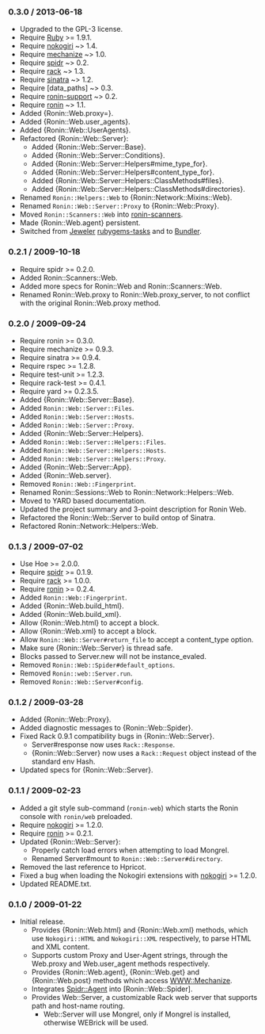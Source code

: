 ### 0.3.0 / 2013-06-18

* Upgraded to the GPL-3 license.
* Require [Ruby] >= 1.9.1.
* Require [nokogiri] ~> 1.4.
* Require [mechanize] ~> 1.0.
* Require [spidr] ~> 0.2.
* Require [rack] ~> 1.3.
* Require [sinatra] ~> 1.2.
* Require [data\_paths] ~> 0.3.
* Require [ronin-support] ~> 0.2.
* Require [ronin] ~> 1.1.
* Added {Ronin::Web.proxy=}.
* Added {Ronin::Web.user_agents}.
* Added {Ronin::Web::UserAgents}.
* Refactored {Ronin::Web::Server}:
  * Added {Ronin::Web::Server::Base}.
  * Added {Ronin::Web::Server::Conditions}.
  * Added {Ronin::Web::Server::Helpers#mime_type_for}.
  * Added {Ronin::Web::Server::Helpers#content_type_for}.
  * Added {Ronin::Web::Server::Helpers::ClassMethods#files}.
  * Added {Ronin::Web::Server::Helpers::ClassMethods#directories}.
* Renamed `Ronin::Helpers::Web` to {Ronin::Network::Mixins::Web}.
* Renamed `Ronin::Web::Server::Proxy` to {Ronin::Web::Proxy}.
* Moved `Ronin::Scanners::Web` into [ronin-scanners].
* Made {Ronin::Web.agent} persistent.
* Switched from [Jeweler](https://github.com/technicalpickles/jeweler)
  [rubygems-tasks](http://github.com/postmodern/rubygems-tasks) and to
  [Bundler](http://gembundler.com).

### 0.2.1 / 2009-10-18

* Require spidr >= 0.2.0.
* Added Ronin::Scanners::Web.
* Added more specs for Ronin::Web and Ronin::Scanners::Web.
* Renamed Ronin::Web.proxy to Ronin::Web.proxy_server, to not conflict
  with the original Ronin::Web.proxy method.

### 0.2.0 / 2009-09-24

* Require ronin >= 0.3.0.
* Require mechanize >= 0.9.3.
* Require sinatra >= 0.9.4.
* Require rspec >= 1.2.8.
* Require test-unit >= 1.2.3.
* Require rack-test >= 0.4.1.
* Require yard >= 0.2.3.5.
* Added {Ronin::Web::Server::Base}.
* Added `Ronin::Web::Server::Files`.
* Added `Ronin::Web::Server::Hosts`.
* Added `Ronin::Web::Server::Proxy`.
* Added {Ronin::Web::Server::Helpers}.
* Added `Ronin::Web::Server::Helpers::Files`.
* Added `Ronin::Web::Server::Helpers::Hosts`.
* Added `Ronin::Web::Server::Helpers::Proxy`.
* Added {Ronin::Web::Server::App}.
* Added {Ronin::Web.server}.
* Removed `Ronin::Web::Fingerprint`.
* Renamed Ronin::Sessions::Web to Ronin::Network::Helpers::Web.
* Moved to YARD based documentation.
* Updated the project summary and 3-point description for Ronin Web.
* Refactored the Ronin::Web::Server to build ontop of Sinatra.
* Refactored Ronin::Network::Helpers::Web.

### 0.1.3 / 2009-07-02

* Use Hoe >= 2.0.0.
* Require [spidr] >= 0.1.9.
* Require [rack] >= 1.0.0.
* Require [ronin] >= 0.2.4.
* Added `Ronin::Web::Fingerprint`.
* Added {Ronin::Web.build_html}.
* Added {Ronin::Web.build_xml}.
* Allow {Ronin::Web.html} to accept a block.
* Allow {Ronin::Web.xml} to accept a block.
* Allow `Ronin::Web::Server#return_file` to accept a content_type option.
* Make sure {Ronin::Web::Server} is thread safe.
* Blocks passed to Server.new will not be instance_evaled.
* Removed `Ronin::Web::Spider#default_options`.
* Removed `Ronin::web::Server.run`.
* Removed `Ronin::Web::Server#config`.

### 0.1.2 / 2009-03-28

* Added {Ronin::Web::Proxy}.
* Added diagnostic messages to {Ronin::Web::Spider}.
* Fixed Rack 0.9.1 compatibility bugs in {Ronin::Web::Server}.
  * Server#response now uses `Rack::Response`.
  * {Ronin::Web::Server} now uses a `Rack::Request` object instead of the
    standard env Hash.
* Updated specs for {Ronin::Web::Server}.

### 0.1.1 / 2009-02-23

* Added a git style sub-command (`ronin-web`) which starts the Ronin
  console with `ronin/web` preloaded.
* Require [nokogiri] >= 1.2.0.
* Require [ronin] >= 0.2.1.
* Updated {Ronin::Web::Server}:
  * Properly catch load errors when attempting to load Mongrel.
  * Renamed Server#mount to `Ronin::Web::Server#directory`.
* Removed the last reference to Hpricot.
* Fixed a bug when loading the Nokogiri extensions with [nokogiri] >= 1.2.0.
* Updated README.txt.

### 0.1.0 / 2009-01-22

* Initial release.
  * Provides {Ronin::Web.html} and {Ronin::Web.xml} methods, which use
    `Nokogiri::HTML` and `Nokogiri::XML` respectively, to parse HTML and XML
    content.
  * Supports custom Proxy and User-Agent strings, through
    the Web.proxy and Web.user_agent methods respectively.
  * Provides {Ronin::Web.agent}, {Ronin::Web.get} and {Ronin::Web.post} methods
    which access [WWW::Mechanize][mechanize].
  * Integrates [Spidr::Agent][spidr] into [Ronin::Web::Spider].
  * Provides Web::Server, a customizable Rack web server that supports path
    and host-name routing.
    * Web::Server will use Mongrel, only if Mongrel is installed, otherwise
      WEBrick will be used.

[Ruby]: http://www.ruby-lang.org
[nokogiri]: https://github.com/tenderlove/nokogiri
[libxml2]: http://xmlsoft.org/
[libxslt]: http://xmlsoft.org/XSLT/
[mechanize]: https://github.com/tenderlove/mechanize
[spidr]: https://github.com/postmodern/spidr
[rack]: https://github.com/rack/rack
[sinatra]: https://github.com/sinatra/sinatra
[data_paths]: https://github.com/postmodern/data_paths
[ronin-support]: https://github.com/ronin-ruby/ronin-support
[ronin]: https://github.com/ronin-ruby/ronin
[ronin-scanners]: https://github.com/ronin-ruby/ronin-scanners
